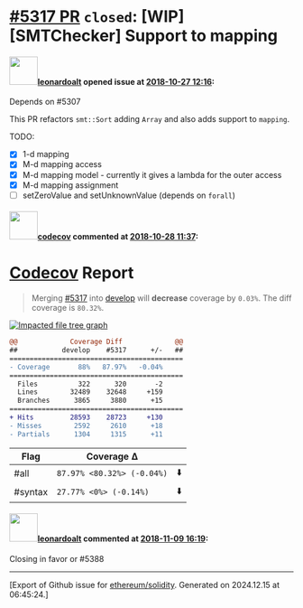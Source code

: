 # [\#5317 PR](https://github.com/ethereum/solidity/pull/5317) `closed`: [WIP] [SMTChecker] Support to mapping

#### <img src="https://avatars.githubusercontent.com/u/504195?u=ce2facd14af9fd474ebff49f0d44891f56f7500f&v=4" width="50">[leonardoalt](https://github.com/leonardoalt) opened issue at [2018-10-27 12:16](https://github.com/ethereum/solidity/pull/5317):

Depends on #5307 

This PR refactors `smt::Sort` adding `Array` and also adds support to `mapping`.

TODO:
- [x] 1-d mapping
- [x] M-d mapping access
- [x] M-d mapping model - currently it gives a lambda for the outer access
- [x] M-d mapping assignment
- [ ] setZeroValue and setUnknownValue (depends on `forall`)

#### <img src="https://avatars.githubusercontent.com/in/254?v=4" width="50">[codecov](https://github.com/apps/codecov) commented at [2018-10-28 11:37](https://github.com/ethereum/solidity/pull/5317#issuecomment-433697224):

# [Codecov](https://codecov.io/gh/ethereum/solidity/pull/5317?src=pr&el=h1) Report
> Merging [#5317](https://codecov.io/gh/ethereum/solidity/pull/5317?src=pr&el=desc) into [develop](https://codecov.io/gh/ethereum/solidity/commit/88aee34c22d86a004848ae8bdc818b5168dd94cb?src=pr&el=desc) will **decrease** coverage by `0.03%`.
> The diff coverage is `80.32%`.

[![Impacted file tree graph](https://codecov.io/gh/ethereum/solidity/pull/5317/graphs/tree.svg?width=650&token=87PGzVEwU0&height=150&src=pr)](https://codecov.io/gh/ethereum/solidity/pull/5317?src=pr&el=tree)

```diff
@@             Coverage Diff             @@
##           develop    #5317      +/-   ##
===========================================
- Coverage       88%   87.97%   -0.04%     
===========================================
  Files          322      320       -2     
  Lines        32489    32648     +159     
  Branches      3865     3880      +15     
===========================================
+ Hits         28593    28723     +130     
- Misses        2592     2610      +18     
- Partials      1304     1315      +11
```

| Flag | Coverage Δ | |
|---|---|---|
| #all | `87.97% <80.32%> (-0.04%)` | :arrow_down: |
| #syntax | `27.77% <0%> (-0.14%)` | :arrow_down: |

#### <img src="https://avatars.githubusercontent.com/u/504195?u=ce2facd14af9fd474ebff49f0d44891f56f7500f&v=4" width="50">[leonardoalt](https://github.com/leonardoalt) commented at [2018-11-09 16:19](https://github.com/ethereum/solidity/pull/5317#issuecomment-437411401):

Closing in favor or #5388


-------------------------------------------------------------------------------



[Export of Github issue for [ethereum/solidity](https://github.com/ethereum/solidity). Generated on 2024.12.15 at 06:45:24.]

